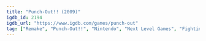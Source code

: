 ```yaml
---
title: "Punch-Out!! (2009)"
igdb_id: 2194
igdb_url: "https://www.igdb.com/games/punch-out"
tag: ["Remake", "Punch-Out!!", "Nintendo", "Next Level Games", "Fighting", "Sport", "Adventure", "Single player", "Multiplayer", "Split screen", "Third person", "Action", "Comedy"]
---
```

